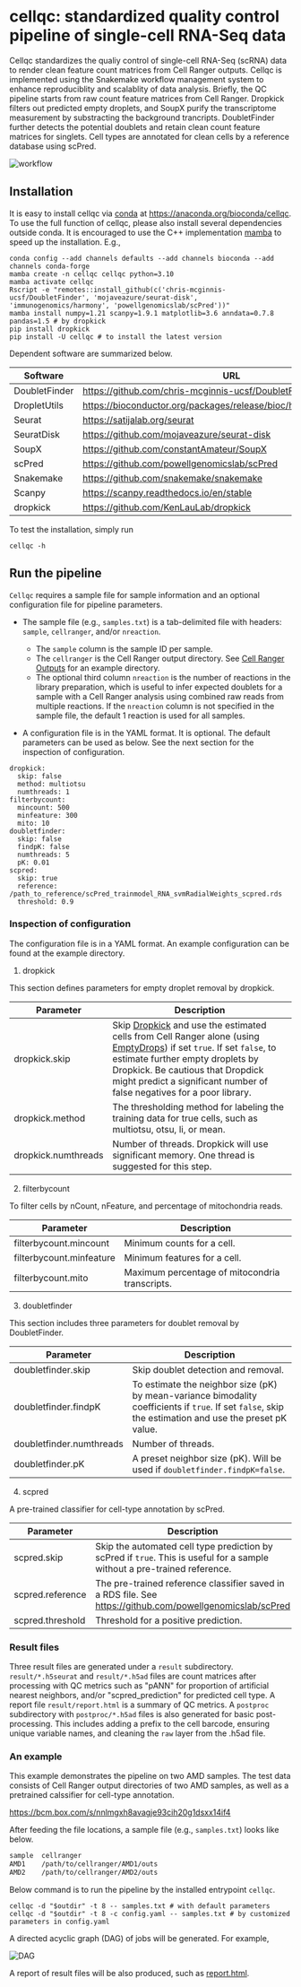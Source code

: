 # cellqc: standardized quality control pipeline of single-cell RNA-Seq data

Cellqc standardizes the qualiy control of single-cell RNA-Seq (scRNA) data to render clean feature count matrices from Cell Ranger outputs. Cellqc is implemented using the Snakemake workflow management system to enhance reproduciblity and scalablity of data analysis. Briefly, the QC pipeline starts from raw count feature matrices from Cell Ranger. Dropkick filters out predicted empty droplets, and SoupX purify the transcriptome measurement by substracting the background trancripts. DoubletFinder further detects the potential doublets and retain clean count feature matrices for singlets. Cell types are annotated for clean cells by a reference database using scPred.

![workflow](docs/workflow.png)

## Installation

It is easy to install cellqc via [conda](https://docs.conda.io/en/latest/miniconda.html) at https://anaconda.org/bioconda/cellqc. To use the full function of cellqc, please also install several dependencies outside conda. It is encouraged to use the C++ implementation [mamba](https://github.com/mamba-org/mamba) to speed up the installation. E.g.,

```
conda config --add channels defaults --add channels bioconda --add channels conda-forge
mamba create -n cellqc cellqc python=3.10
mamba activate cellqc
Rscript -e "remotes::install_github(c('chris-mcginnis-ucsf/DoubletFinder', 'mojaveazure/seurat-disk', 'immunogenomics/harmony', 'powellgenomicslab/scPred'))"
mamba install numpy=1.21 scanpy=1.9.1 matplotlib=3.6 anndata=0.7.8 pandas=1.5 # by dropkick
pip install dropkick
pip install -U cellqc # to install the latest version
```

Dependent software are summarized below.

| Software | URL |
|-------|-------|
| DoubletFinder | https://github.com/chris-mcginnis-ucsf/DoubletFinder |
| DropletUtils | https://bioconductor.org/packages/release/bioc/html/DropletUtils.html |
| Seurat | https://satijalab.org/seurat |
| SeuratDisk | https://github.com/mojaveazure/seurat-disk |
| SoupX | https://github.com/constantAmateur/SoupX |
| scPred | https://github.com/powellgenomicslab/scPred |
| Snakemake | https://github.com/snakemake/snakemake |
| Scanpy | https://scanpy.readthedocs.io/en/stable |
| dropkick | https://github.com/KenLauLab/dropkick |

To test the installation, simply run

```
cellqc -h
```

## Run the pipeline

`Cellqc` requires a sample file for sample information and an optional configuration file for pipeline parameters.

- The sample file (e.g., `samples.txt`) is a tab-delimited file with headers: `sample`, `cellranger`, and/or `nreaction`.
    - The `sample` column is the sample ID per sample.
    - The `cellranger` is the Cell Ranger output directory. See [Cell Ranger Outputs](https://support.10xgenomics.com/single-cell-gene-expression/software/pipelines/latest/output/gex-outputs) for an example directory.
    - The optional third column `nreaction` is the number of reactions in the library preparation, which is useful to infer expected doublets for a sample with a Cell Ranger analysis using combined raw reads from multiple reactions. If the `nreaction` column is not specified in the sample file, the default 1 reaction is used for all samples.

- A configuration file is in the YAML format. It is optional. The default parameters can be used as below. See the next section for the inspection of configuration.

```
dropkick:
  skip: false
  method: multiotsu
  numthreads: 1
filterbycount:
  mincount: 500
  minfeature: 300
  mito: 10
doubletfinder:
  skip: false
  findpK: false
  numthreads: 5
  pK: 0.01
scpred:
  skip: true
  reference: /path_to_reference/scPred_trainmodel_RNA_svmRadialWeights_scpred.rds
  threshold: 0.9
```

### Inspection of configuration

The configuration file is in a YAML format. An example configuration can be found at the example directory. 

1. dropkick

This section defines parameters for empty droplet removal by dropkick.

| Parameter | Description |
|-------|-------|
| dropkick.skip | Skip [Dropkick](https://github.com/KenLauLab/dropkick) and use the estimated cells from Cell Ranger alone (using [EmptyDrops](https://support.10xgenomics.com/single-cell-gene-expression/software/pipelines/latest/algorithms/overview#cell_calling)) if set `true`. If set `false`, to estimate further empty droplets by Dropkick. Be cautious that Dropdick might predict a significant number of false negatives for a poor library. |
| dropkick.method | The thresholding method for labeling the training data for true cells, such as multiotsu, otsu, li, or mean. |
| dropkick.numthreads | Number of threads. Dropkick will use significant memory. One thread is suggested for this step. |

2. filterbycount

To filter cells by nCount, nFeature, and percentage of mitochondria reads.

| Parameter | Description |
|-------|-------|
| filterbycount.mincount | Minimum counts for a cell. |
| filterbycount.minfeature | Minimum features for a cell. |
| filterbycount.mito | Maximum percentage of mitocondria transcripts. |

3. doubletfinder

This section includes three parameters for doublet removal by DoubletFinder.

| Parameter | Description |
|-------|-------|
| doubletfinder.skip | Skip doublet detection and removal. |
| doubletfinder.findpK | To estimate the neighbor size (pK) by mean-variance bimodality coefficients if `true`. If set `false`, skip the estimation and use the preset pK value. |
| doubletfinder.numthreads | Number of threads. |
| doubletfinder.pK | A preset neighbor size (pK). Will be used if `doubletfinder.findpK=false`. |

4. scpred

A pre-trained classifier for cell-type annotation by scPred.

| Parameter | Description |
|-------|-------|
| scpred.skip | Skip the automated cell type prediction by scPred if `true`. This is useful for a sample without a pre-trained reference. |
| scpred.reference | The pre-trained reference classifier saved in a RDS file. See https://github.com/powellgenomicslab/scPred |
| scpred.threshold | Threshold for a positive prediction. |

### Result files

Three result files are generated under a `result` subdirectory. `result/*.h5seurat` and `result/*.h5ad` files are count matrices after processing with QC metrics such as "pANN" for proportion of artificial nearest neighbors, and/or "scpred_prediction" for predicted cell type. A report file `result/report.html` is a summary of QC metrics. A `postproc` subdirectory with `postproc/*.h5ad` files is also generated for basic post-processing. This includes adding a prefix to the cell barcode, ensuring unique variable names, and cleaning the `raw` layer from the .h5ad file.

### An example

This example demonstrates the pipeline on two AMD samples. The test data consists of Cell Ranger output directories of two AMD samples, as well as a pretrained calssifier for cell-type annotation.

https://bcm.box.com/s/nnlmgxh8avagje93cih20g1dsxx14if4

After feeding the file locations, a sample file (e.g., `samples.txt`) looks like below.

```samples.txt
sample	cellranger
AMD1	/path/to/cellranger/AMD1/outs
AMD2	/path/to/cellranger/AMD2/outs
```

Below command is to run the pipeline by the installed entrypoint `cellqc`.

```
cellqc -d "$outdir" -t 8 -- samples.txt # with default parameters
cellqc -d "$outdir" -t 8 -c config.yaml -- samples.txt # by customized parameters in config.yaml
```

A directed acyclic graph (DAG) of jobs will be generated. For example,

![DAG](docs/tests/dag.png)

A report of result files will be also produced, such as [report.html](https://github.com/lijinbio/cellqc/blob/master/docs/tests/report.html).

